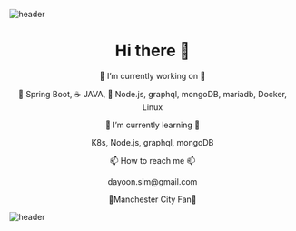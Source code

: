 ![header](https://capsule-render.vercel.app/api?type=slice&color=F3FA13&height=100&section=header&text=Hello%20World&fontSize=80)

<h1 align="center"> Hi there 👋 </h1>


<p align="center"> 🔭 I’m currently working on 🔭</p> <p align="center"> 🍃 Spring Boot,  ☕ JAVA, 🎉 Node.js, graphql, mongoDB, mariadb, Docker, Linux</p>
<p align="center"> 🌱 I’m currently learning 🌱 </p> <p align="center"> K8s, Node.js, graphql, mongoDB </p>
<p align="center"> 📫 How to reach me 📫 </p> <p align="center"> dayoon.sim@gmail.com </p>

<p align="center"> 💙Manchester City Fan💙 </p>





![header](https://capsule-render.vercel.app/api?type=slice&color=242BFA&height=100&section=footer)


